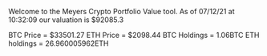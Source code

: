 Welcome to the Meyers Crypto Portfolio Value tool. 
As of 07/12/21 at 10:32:09 our valuation is $92085.3 

BTC Price = $33501.27
 ETH Price = $2098.44
BTC Holdings = 1.06BTC
 ETH holdings = 26.960005962ETH 
